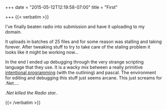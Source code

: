 +++
date = "2015-05-12T12:19:58-07:00"
title = "First"

+++
{{< verbatim >}}
<P>I've finally beaten radio into submission and have it uploading to my domain.</P>
<P>It uploads in batches of 25 files and for some reason was stalling and taking forever. After tweaking stuff to try
 to take care of the staling problem it looks like it might be working now...</P>
<P>In the end I ended up debugging through the very strange scripting language that they use. It is a wacky
mix between a really primitive <A href="http://www.omniscium.com/nerdy/ip/">intentional programming</A> (with the outlining) and pascal. The environment for editing and debugging this stuff just seems arcane. This just screams for .Net....</P>
<P><EM>.Net killed the Radio star..</EM></P>
{{< /verbatim >}}